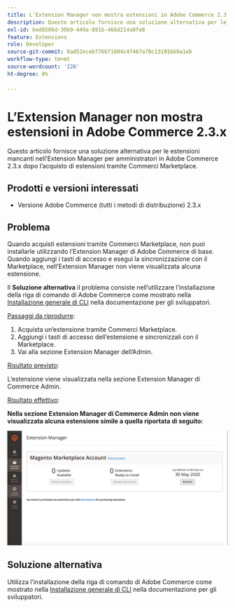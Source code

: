```yaml
---
title: L’Extension Manager non mostra estensioni in Adobe Commerce 2.3.x
description: Questo articolo fornisce una soluzione alternativa per le estensioni mancanti nell’Extension Manager per amministratori in Adobe Commerce 2.3.x dopo l’acquisto di estensioni tramite Commerci Marketplace.
exl-id: bed8506d-39b9-449a-891b-466d214a0fe8
feature: Extensions
role: Developer
source-git-commit: 0ad52eceb776b71604c4f467a70c13191bb9a1eb
workflow-type: tm+mt
source-wordcount: '226'
ht-degree: 0%

---
```


# L’Extension Manager non mostra estensioni in Adobe Commerce 2.3.x

Questo articolo fornisce una soluzione alternativa per le estensioni mancanti nell’Extension Manager per amministratori in Adobe Commerce 2.3.x dopo l’acquisto di estensioni tramite Commerci Marketplace.

## Prodotti e versioni interessati

* Versione Adobe Commerce (tutti i metodi di distribuzione) 2.3.x

## Problema

Quando acquisti estensioni tramite Commerci Marketplace, non puoi installarle utilizzando l’Extension Manager di Adobe Commerce di base. Quando aggiungi i tasti di accesso e esegui la sincronizzazione con il Marketplace, nell’Extension Manager non viene visualizzata alcuna estensione.

Il **Soluzione alternativa** il problema consiste nell’utilizzare l’installazione della riga di comando di Adobe Commerce come mostrato nella [Installazione generale di CLI](https://devdocs.magento.com/extensions/install/) nella documentazione per gli sviluppatori.

<u>Passaggi da riprodurre</u>:

1. Acquista un’estensione tramite Commerci Marketplace.
1. Aggiungi i tasti di accesso dell’estensione e sincronizzali con il Marketplace.
1. Vai alla sezione Extension Manager dell’Admin.

<u>Risultato previsto</u>:

L’estensione viene visualizzata nella sezione Extension Manager di Commerce Admin.

<u>Risultato effettivo</u>:

**Nella sezione Extension Manager di Commerce Admin non viene visualizzata alcuna estensione simile a quella riportata di seguito:**


![KB-607_Image_1.png](assets/KB-607_Image_1.png)

## Soluzione alternativa

Utilizza l’installazione della riga di comando di Adobe Commerce come mostrato nella [Installazione generale di CLI](https://devdocs.magento.com/extensions/install/) nella documentazione per gli sviluppatori.
